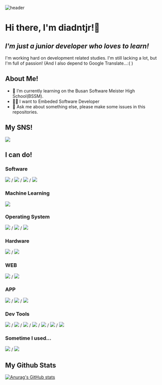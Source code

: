 ![header](https://capsule-render.vercel.app/api?type=waving&color=gradient&height=300&section=header&text=Dev_diadntjr&fontSize=75)

# Hi there, I'm diadntjr!👋
## _I'm just a junior developer who loves to learn!_

I'm working hard on development related studies. I'm still lacking a lot, but I'm full of passion!
(And I also depend to Google Translate...:(  )

## About Me!

- 🌱 I’m currently learning on the Busan Software Meister High School(BSSM).
- 👨‍💻 I want to Embeded Software Developer
- 💬 Ask me about something else, please make some issues in this repositories. 

## My SNS!
<a href="https://www.instagram.com/sks_dntjr/" target="_blank"><img src="https://img.shields.io/badge/Instagram-E4405F?style=flat-square&logo=Instagram&logoColor=white"/></a> 

## I can do!

### Software
<a href="" target="_blank"><img src="https://img.shields.io/badge/-A8B9CC?style=flat-square&logo=C&logoColor=white"/></a> / <a href="" target="_blank"><img src="https://img.shields.io/badge/C++-00599C?style=flat-square&logo=c%2B%2B&logoColor=white"/></a> / <a href="" target="_blank"><img src="https://img.shields.io/badge/C%23-239120?style=flat-square&logo=C Sharp&logoColor=white"/></a> / <a href="" target="_blank"><img src="https://img.shields.io/badge/Python-ffd343?style=flat-square&logo=Python&logoColor=white"/></a>

### Machine Learning
<a href="" target="_blank"><img src="https://img.shields.io/badge/ScikitLearn-F7931E?style=flat-square&logo=scikit-learn&logoColor=white"/></a>

### Operating System
<a href="" target="_blank"><img src="https://img.shields.io/badge/Windows-0078D6?style=flat-square&logo=Windows&logoColor=white"/></a> / <a href="" target="_blank"><img src="https://img.shields.io/badge/CentOS(7)-262577?style=flat-square&logo=CentOS&logoColor=white"/></a> / <a href="" target="_blank"><img src="https://img.shields.io/badge/Ubuntu-E95420?style=flat-square&logo=Ubuntu&logoColor=white"/></a>

### Hardware
<a href="" target="_blank"><img src="https://img.shields.io/badge/Arduino-00979D?style=flat-square&logo=Arduino&logoColor=white"/></a> / <a href="" target="_blank"><img src="https://img.shields.io/badge/Raspberry_Pi-A22846?style=flat-square&logo=Raspberry Pi&logoColor=white"/></a> 

### WEB
<a href="" target="_blank"><img src="https://img.shields.io/badge/HTML-E34F26?style=flat-square&logo=HTML5&logoColor=white"/></a> / <a href="" target="_blank"><img src="https://img.shields.io/badge/CSS-1572B6?style=flat-square&logo=CSS3&logoColor=white"/></a>

### APP
<a href="" target="_blank"><img src="https://img.shields.io/badge/Flutter-02569B?style=flat-square&logo=Flutter&logoColor=white"/></a> / <a href="" target="_blank"><img src="https://img.shields.io/badge/Dart-0175C2?style=flat-square&logo=Dart&logoColor=white"/></a> / <a href="" target="_blank"><img src="https://img.shields.io/badge/Android-3DDC84?style=flat-square&logo=Android&logoColor=white"/></a>

### Dev Tools
<a href="" target="_blank"><img src="https://img.shields.io/badge/Visual Studio-5C2D91?style=flat-square&logo=Visual Studio&logoColor=white"/></a> / <a href="" target="_blank"><img src="https://img.shields.io/badge/Visual Studio Code-007ACC?style=flat-square&logo=Visual Studio Code&logoColor=white"/></a> / <a href="" target="_blank"><img src="https://img.shields.io/badge/Android_Studio-3DDC84?style=flat-square&logo=Android Studio&logoColor=white"/></a> / <a href="" target="_blank"><img src="https://img.shields.io/badge/PyCharm-000000?style=flat-square&logo=PyCharm&logoColor=white"/></a> / <a href="" target="_blank"><img src="https://img.shields.io/badge/Anaconda-44A833?style=flat-square&logo=Anaconda&logoColor=white"/></a> / <a href="" target="_blank"><img src="https://img.shields.io/badge/Jupyter-F37626?style=flat-square&logo=Jupyter&logoColor=white"/></a> / <a href="" target="_blank"><img src="https://img.shields.io/badge/VMware-607078?style=flat-square&logo=VMware&logoColor=white"/></a>

### Sometime I used...
<a href="" target="_blank"><img src="https://img.shields.io/badge/Ableton_Live-000000?style=flat-square&logo=Ableton Live&logoColor=white"/></a> / <a href="" target="_blank"><img src="https://img.shields.io/badge/Pioneer_DJ-1A1928?style=flat-square&logo=Pioneer DJ&logoColor=white"/></a>


## My Github Stats
[![Anurag's GitHub stats](https://github-readme-stats.vercel.app/api?username=diadntjr&show_icons=true&theme=radical)](https://github.com/anuraghazra/github-readme-stats)
